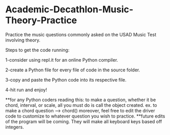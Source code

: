 # Academic-Decathlon-Music-Theory-Practice
Practice the music questions commonly asked on the USAD Music Test involving theory.

Steps to get the code running:

1-consider using repl.it for an online Python compiler. 

2-create a Python file for every file of code in the source folder.

3-copy and paste the Python code into its respective file. 

4-hit run and enjoy! 

**for any Python coders reading this:
to make a question, whether it be chord, interval, or scale, all you must do is call the object created. 
ex. to make a chord question --> chord()
moreover, feel free to edit the driver code to customize to whatever question you wish to practice.
**future edits of the program will be coming. They will make all keyboard keys based off integers.
